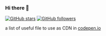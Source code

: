 ### Hi there 👋

<!--
Hi there 👋,
if you like my `README.md`, don't worry, use them 🤗
i mean you can copy/paste them 😉
because i love ❤️ opensource, did you like it?
-->

[![GitHub stars](https://img.shields.io/github/stars/miko-github/vueStoreDashboard.svg?style=social&label=Star&maxAge=2592000)](#)
[![GitHub followers](https://img.shields.io/github/followers/miko-github.svg?style=social&label=Follow&maxAge=2592000)](#)

<!-- [![Open Source Love][badge-open-source]][social-github] -->

<!-- ## Projects (repo) -->
a list of useful file to use as CDN in [codepen.io](https://codepen.io/miko-github 'codepen.io')

<!-- TODO : figma, slack, bash, php, python, webpack, dev.to, gnu, new-sass-logo -->
